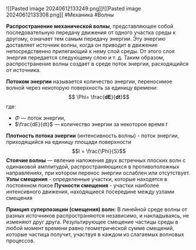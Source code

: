 ![[Pasted image 20240612133249.png]]![[Pasted image 20240612133308.png]]
#Механика #Волны 

**Распространение механической волны**, представляющее собой последовательную передачу движения от одного участка среды к другому, означает тем самым передачу энергии. Эту энергию доставляет источник волны, когда он приводит в движение непосредственно прилегающий к нему слой среды. От этого слоя энергия передается следующему слою и т. д. Таким образом, распространение волны создает в среде поток энергии, расходящийся от источника.

**Потоком энергии** называется количество энергии, переносимое волной через
некоторую поверхность за единицу времени: $$ \Phi= \frac{𝐝𝐄}{𝐝𝐭}$$
где:
- $\Phi$ — поток энергии,
- $\frac{dE}{dt}$ — количество энергии за некоторое время $t$

**Плотность потока энергии** (интенсивность волны) - поток энергии, приходящийся
на единицу площади поверхности $$I = \frac{\Phi}{S}$$
**Стоячие волны** — явление наложения двух встречных плоских волн с одинаковой
амплитудой, распространяющихся в противоположных направлениях, при котором
перенос энергии ослаблен или отсутствует.
**Узлы смещения** - определенные участки, которые находятся в постоянном покое
**Пучности смещения** - участки наиболее интенсивного движения, находящиеся
посередине между узлами смещения

**Принцип суперпозиции (смещения) волн:**
В линейной среде волны от разных источников распространяются независимо, и
накладываясь, не изменяют друг друга. Результирующее смещение частицы среды в любой момент времени равно геометрической сумме смещений, которые частица получит, участвуя в каждом из слагаемых волновых процессов.
